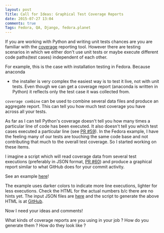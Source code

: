 ```yaml
---
layout: post
Title: Call for Ideas: Graphical Test Coverage Reports
date: 2015-07-27 13:04
comments: true
Tags: Fedora, QA, Django, fedora.planet
---
```


If you are working with Python and writing unit tests chances are you are
familiar with the [coverage](http://nedbatchelder.com/code/coverage/) reporting
tool. However there are testing scenarios in which we either don't use unit tests
or maybe execute different code paths(test cases) independent of each other.

For example, this is the case with installation testing in Fedora. Because anaconda
- the installer is very complex the easiest way is to test it live, not with unit tests.
Even though we can get a coverage report (anaconda is written in Python) it reflects
only the test case it was collected from.

`coverage combine` can be used to combine several data files and produce an aggregate
report. This can tell you how much test coverage you have across all your tests.

As far as I can tell Python's coverage doesn't tell you how many times a particular
line of code has been executed. It also doesn't tell you which test cases executed
a particular line
(see [PR #59](https://bitbucket.org/ned/coveragepy/pull-request/59)).
In the Fedora example, I have the feeling many of our tests are touching the same
code base and not contributing that much to the overall test coverage.
So I started working on these items.

I imagine a script which will read coverage data from several test executions
(preferably in JSON format, 
[PR #60](https://bitbucket.org/ned/coveragepy/pull-request/60)) and produce a 
graphical report similar to what GitHub does for your commit activity.

See an example [here](https://s3.amazonaws.com/atodorov/blog/pykickstart_report.html)!

The example uses darker colors to indicate more line executions, lighter for less
executions. Check the HTML for the actual numbers b/c there are no hints yet.
The input JSON files are
[here](https://s3.amazonaws.com/atodorov/blog/coverage_json_reports.tar.gz) and
the script to generate the above HTML is at 
[GitHub](https://github.com/atodorov/fedora-scripts/blob/master/coverage-tool).

Now I need your ideas and comments!

What kinds of coverage reports are you using in your job ? How do you generate them ?
How do they look like ?
